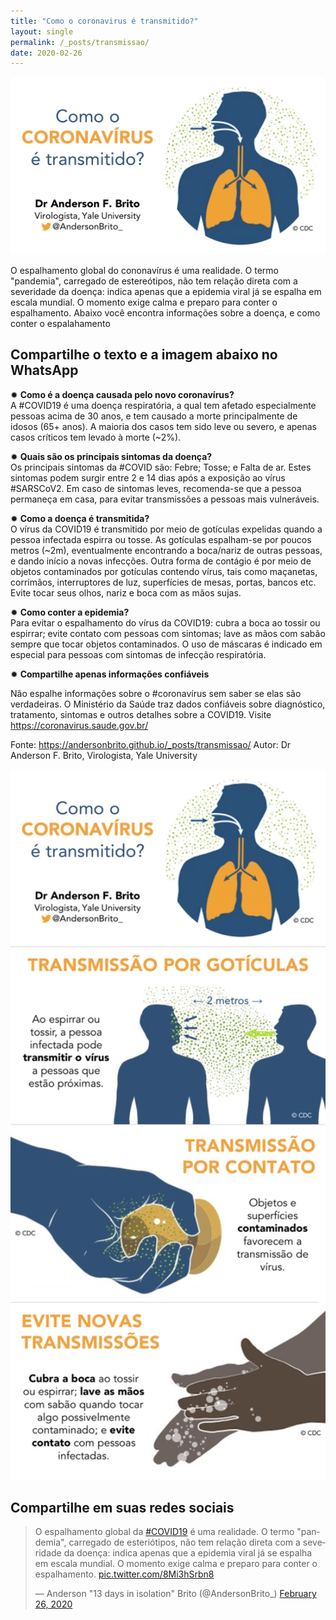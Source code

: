 ```yaml
---
title: "Como o coronavirus é transmitido?"
layout: single
permalink: /_posts/transmissao/
date: 2020-02-26
---
```


<a href="https://andersonbrito.github.io/_posts/transmissao/">
<img src="/assets/images/covid-como.png" width="700"></a>

O espalhamento global do cononavírus é uma realidade. O termo "pandemia", carregado de estereótipos, não tem relação direta com a severidade da doença: indica apenas que a epidemia viral já se espalha em escala mundial. O momento exige calma e preparo para conter o espalhamento. Abaixo você encontra informações sobre a doença, e como conter o espalahamento


## Compartilhe o texto e a imagem abaixo no WhatsApp

✹ **Como é a doença causada pelo novo coronavírus?**<br />
A #COVID19 é uma doença respiratória, a qual tem afetado especialmente pessoas acima de 30 anos, e tem causado a morte principalmente de idosos (65+ anos). A maioria dos casos tem sido leve ou severo, e apenas casos críticos tem levado à morte (~2%).

✹ **Quais são os principais sintomas da doença?**<br/>
Os principais sintomas da #COVID são: Febre; Tosse; e Falta de ar. Estes sintomas podem surgir entre 2 e 14 dias após a exposição ao vírus #SARSCoV2. Em caso de sintomas leves, recomenda-se que a pessoa permaneça em casa, para evitar transmissões a pessoas mais vulneráveis.

✹ **Como a doença é transmitida?**<br>
O vírus da COVID19 é transmitido por meio de gotículas expelidas quando a pessoa infectada espirra ou tosse. As gotículas espalham-se por poucos metros (~2m), eventualmente encontrando a boca/nariz de outras pessoas, e dando início a novas infecções. Outra forma de contágio é por meio de objetos contaminados por gotículas contendo vírus, tais como maçanetas, corrimãos, interruptores de luz, superfícies de mesas, portas, bancos etc. Evite tocar seus olhos, nariz e boca com as mãos sujas.

✹ **Como conter a epidemia?**<br>
Para evitar o espalhamento do vírus da COVID19: cubra a boca ao tossir ou espirrar; evite contato com pessoas com sintomas; lave as mãos com sabão sempre que tocar objetos contaminados. O uso de máscaras é indicado em especial para pessoas com sintomas de infecção respiratória.

✹ **Compartilhe apenas informações confiáveis**<br>

Não espalhe informações sobre o #coronavírus sem saber se elas são verdadeiras. O Ministério da Saúde traz dados confiáveis sobre diagnóstico, tratamento, sintomas e outros detalhes sobre a COVID19.
Visite https://coronavirus.saude.gov.br/

Fonte: https://andersonbrito.github.io/_posts/transmissao/
Autor: Dr Anderson F. Brito, Virologista, Yale University

<img src="/assets/images/covid-share.png" width="700">


## Compartilhe em suas redes sociais

<blockquote class="twitter-tweet"><p lang="pt" dir="ltr">O espalhamento global da <a href="https://twitter.com/hashtag/COVID19?src=hash&amp;ref_src=twsrc%5Etfw">#COVID19</a> é uma realidade. O termo &quot;pandemia&quot;, carregado de esteriótipos, não tem relação direta com a severidade da doença: indica apenas que a epidemia viral já se espalha em escala mundial. O momento exige calma e preparo para conter o espalhamento. <a href="https://t.co/8Mi3hSrbn8">pic.twitter.com/8Mi3hSrbn8</a></p>&mdash; Anderson &quot;13 days in isolation&quot; Brito (@AndersonBrito_) <a href="https://twitter.com/AndersonBrito_/status/1232665484887232512?ref_src=twsrc%5Etfw">February 26, 2020</a></blockquote> <script async src="https://platform.twitter.com/widgets.js" charset="utf-8"></script> 

